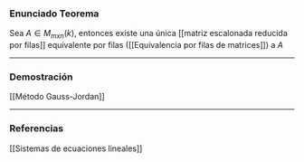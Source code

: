### Enunciado Teorema

Sea $A \in M_{mxn} (k)$, entonces existe una única [[matriz escalonada reducida por filas]] equivalente por filas ([[Equivalencia por filas de matrices]]) a $A$

---
### Demostración

[[Método Gauss-Jordan]]

---
### Referencias
[[Sistemas de ecuaciones lineales]]